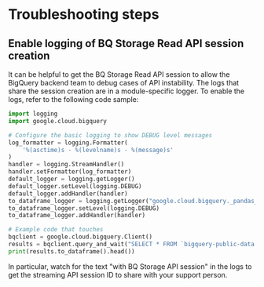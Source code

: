 # Troubleshooting steps

## Enable logging of BQ Storage Read API session creation

It can be helpful to get the BQ Storage Read API session to allow the BigQuery
backend team to debug cases of API instability. The logs that share the session
creation are in a module-specific logger. To enable the logs, refer to the
following code sample:

```python
import logging
import google.cloud.bigquery

# Configure the basic logging to show DEBUG level messages
log_formatter = logging.Formatter(
    '%(asctime)s - %(levelname)s - %(message)s'
)
handler = logging.StreamHandler()
handler.setFormatter(log_formatter)
default_logger = logging.getLogger()
default_logger.setLevel(logging.DEBUG)
default_logger.addHandler(handler)
to_dataframe_logger = logging.getLogger("google.cloud.bigquery._pandas_helpers")
to_dataframe_logger.setLevel(logging.DEBUG)
to_dataframe_logger.addHandler(handler)

# Example code that touches 
bqclient = google.cloud.bigquery.Client()
results = bqclient.query_and_wait("SELECT * FROM `bigquery-public-data.usa_names.usa_1910_2013`")
print(results.to_dataframe().head())
```

In particular, watch for the text "with BQ Storage API session" in the logs
to get the streaming API session ID to share with your support person.
